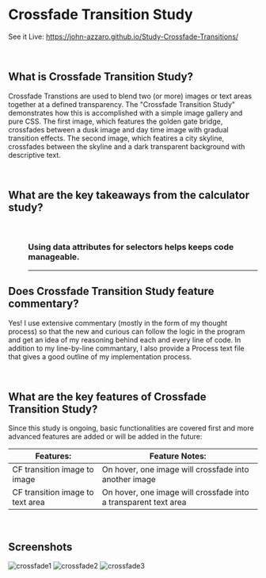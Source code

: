 # Crossfade Transition Study
See it Live: https://john-azzaro.github.io/Study-Crossfade-Transitions/

<br>

## What is Crossfade Transition Study?
Crossfade Transtions are used to blend two (or more) images or text areas together at a defined transparency. The "Crossfade Transition Study" demonstrates how this is accomplished with a simple image gallery and pure CSS.  The first image, which features the golden gate bridge, crossfades between a dusk image and day time image with gradual transition effects.  The second image, which featires a city skyline, crossfades between the skyline and a dark transparent background with descriptive text.

<br>

## What are the key takeaways from the calculator study?

<br>
<dl>
<dd> 

### Using data attributes for selectors helps keeps code manageable.
-----

</dd>
</dl>

## Does Crossfade Transition Study feature commentary?
Yes! I use extensive commentary (mostly in the form of my thought process) so that the new and curious can follow the logic in the program and get an idea of my reasoning behind each and every line of code.  In addition to my line-by-line commantary, I also provide a Process text file that gives a good outline of my implementation process. 

<br>

## What are the key features of Crossfade Transition Study?
Since this study is ongoing, basic functionalities are covered first and more advanced features are added or will be added in the future:


| **Features:**                            | **Feature Notes:**                             |
| ---------------------------------------- | ----------------------------------------------|
| CF transition image to image                          |   On hover, one image will crossfade into another image              |
| CF transition image to text area                    |  On hover, one image will crossfade into a transparent text area      |


<br>

## Screenshots
![crossfade1](https://user-images.githubusercontent.com/37447586/62242080-44f34680-b38f-11e9-8d7e-8808baea9ceb.png)
![crossfade2](https://user-images.githubusercontent.com/37447586/62242082-44f34680-b38f-11e9-9cec-e529068eff6d.png)
![crossfade3](https://user-images.githubusercontent.com/37447586/62242083-44f34680-b38f-11e9-9f59-4d39ec8da6c3.png)


